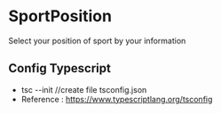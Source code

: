 # SportPosition
Select your position of sport by your information 

## Config Typescript
- tsc --init //create file tsconfig.json 
- Reference : https://www.typescriptlang.org/tsconfig